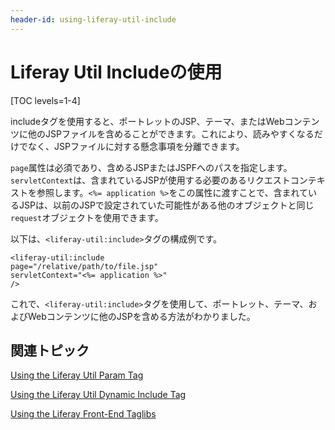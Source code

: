 ```yaml
---
header-id: using-liferay-util-include
---
```


# Liferay Util Includeの使用

[TOC levels=1-4]

includeタグを使用すると、ポートレットのJSP、テーマ、またはWebコンテンツに他のJSPファイルを含めることができます。これにより、読みやすくなるだけでなく、JSPファイルに対する懸念事項を分離できます。

`page`属性は必須であり、含めるJSPまたはJSPFへのパスを指定します。`servletContext`は、含まれているJSPが使用する必要のあるリクエストコンテキストを参照します。`<%= application %>`をこの属性に渡すことで、含まれているJSPは、以前のJSPで設定されていた可能性がある他のオブジェクトと同じ`request`オブジェクトを使用できます。

以下は、`<liferay-util:include>`タグの構成例です。

    <liferay-util:include
    page="/relative/path/to/file.jsp"
    servletContext="<%= application %>"
    />

これで、`<liferay-util:include>`タグを使用して、ポートレット、テーマ、およびWebコンテンツに他のJSPを含める方法がわかりました。

## 関連トピック

[Using the Liferay Util Param Tag](/docs/7-1/tutorials/-/knowledge_base/t/using-liferay-util-param)

[Using the Liferay Util Dynamic Include Tag](/docs/7-1/tutorials/-/knowledge_base/t/using-liferay-util-dynamic-include)

[Using the Liferay Front-End Taglibs](/docs/7-1/tutorials/-/knowledge_base/t/using-liferay-frontend-taglibs-in-your-portlet)
